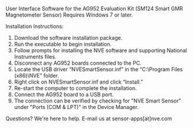 User Interface Software for the AG952 Evaluation Kit (SM124 Smart GMR Magnetometer Sensor)
Requires Windows 7 or later.

Installation Instructions:
  1. Download the software installation package. 
  2. Run the executable to begin installation.
  3. Follow prompts for installing the NVE software and supporting National Instruments files.
  4. Disconnect any AG952 boards connected to the PC.
  5. Locate the USB driver “NVESmartSensor.inf” in the “C:\Program Files (x86)\NVE” folder.
  6. Right click on NVESmartSensor.inf and click “Install.”
  7. Re-start the computer to complete the installation.
  8. Connect the AG952 board to a USB port.
  9. The connection can be verified by checking for "NVE Smart Sensor" under "Ports (COM & LPT)" in the Device Manager.
  
Questions? We're here to help. E-mail us at sensor-apps[at]nve.com 
